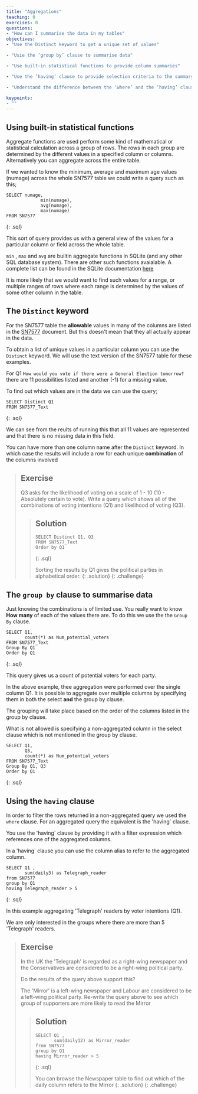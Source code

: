 ```yaml
---
title: "Aggregations"
teaching: 0
exercises: 0
questions:
- "How can I summarise the data in my tables"
objectives:
- "Use the Distinct keyword to get a unique set of values"

- "Usie the ‘group by’ clause to summarise data"

- "Use built-in statistical functions to provide column summaries"

- "Use the ‘having’ clause to provide selection criteria to the summary values"

- "Understand the difference between the ‘where’ and the ‘having’ clauses"

keypoints:
- ""
---
```


## Using built-in statistical functions

Aggregate functions are used perform some kind of mathematical or statistical calculation across a group of rows. The rows in each group are determined by the different values in a specified column or columns.  Alternatively you can aggregate across the entire table.

If we wanted to know the minimum, average and maximum age values (numage) across the whole SN7577 table we could write a query such as this;

~~~ 
SELECT numage,
             min(numage),
             avg(numage),
             max(numage)
FROM SN7577
~~~ 
{: .sql}

This sort of query provides us with a general view of the values for a particular column or field across the whole table.
  
`min` , `max` and `avg` are builtin aggregate functions in SQLite (and any other SQL database system). There are other such functions avaialable. A complete list can be found in the SQLite documentation [here](https://sqlite.org/lang_aggfunc.html)  
   
It is more likely that we would want to find such values for a range, or multiple ranges of rows where each range is determined by the values of some other column in the table.


## The `Distinct` keyword 

For the SN7577 table the **allowable** values in many of the columns are listed in the  [SN7577](../xxx/audit_of_political_engagement_11_ukda_data_dictionary.rtf) document. But this doesn't mean that they all actually appear in the data.

To obtain a list of umique values in a particular column you can use the `Distinct` keyword. We will use the text version of the SN7577 table for these examples. 

For Q1 `How would you vote if there were a General Election tomorrow?` there are 11 possibilities listed and another (-1) for a missing value. 

To find out which values are in the data we can use the query;

~~~ 
SELECT Distinct Q1
FROM SN7577_Text
~~~ 
{: .sql}

We can see from the reults of running this that all 11 values are represented and that there is no missing data in this field.

You can have more than one column name after the `Distinct` keyword. In which case the results will include a row for each unique **combination** of the columns involved

> ## Exercise
>
> Q3 asks for the likelihood of voting on a scale of 1 - 10 (10 - Absolutely certain to vote).
> Write a query which shows all of the combinations of voting intentions (Q1) and likelihood of voting (Q3).
> 
> > ## Solution
> > 
> > ~~~
> > SELECT Distinct Q1, Q3
> > FROM SN7577_Text
> > Order by Q1
> > 
> > ~~~
> > {: .sql}
> >
> > Sorting the results by Q1 gives the political parties in alphabetical order.
> {: .solution}
{: .challenge}


## The `group by` clause to summarise data

Just knowing the combinations is of limited use. You really want to know **How many** of each of the values there are. 
To do this we use the the `Group By` clause.

~~~ 
SELECT Q1,
       count(*) as Num_potential_voters
FROM SN7577_Text
Group By Q1
Order by Q1
~~~ 
{: .sql}

This query gives us a count of potential voters for each party.

In the above example, thee aggregation were performed over the single column Q1. It is possible to aggregate over multiple columns by specifying them in both the select **and** the group by clause. 

The grouping will take place based on the order of the columns listed in the group by clause. 

What is not allowed is specifying a non-aggregated column in the select clause which is not mentioned in the group by clause.

~~~ 
SELECT Q1, 
       Q3,
       count(*) as Num_potential_voters
FROM SN7577_Text
Group By Q1, Q3
Order by Q1
~~~ 
{: .sql}


## Using the `having` clause 

In order to filter the rows returned in a non-aggregated query we used the `where` clause. For an aggregated query the equivalent is the 'having` clause.

You use the 'having` clause by providing it with a filter expression which references one of the aggregated columns. 

In a 'having` clause you can use the column alias to refer to the aggregated column.


~~~ 
SELECT Q1 ,
       sum(daily3) as Telegraph_reader
from SN7577 
group by Q1
having Telegraph_reader > 5
~~~ 
{: .sql}

In this example aggregating 'Telegraph' readers by voter intentions (Q1).

We are only interested in the groups where there are more than 5 'Telegraph' readers.

> ## Exercise
>
> In the UK the 'Telegraph' is regarded as a right-wing newspaper and the Conservatives are considered to be a right-wing political party.
> 
> Do the results of the query above support this?
>
> The 'Mirror' is a left-wing newspaper and Labour are considered to be a left-wing political party. 
> Re-write the query above to see which group of supporters are more likely to read the Mirror 
> 
> > ## Solution
> > 
> > ~~~
> > SELECT Q1 ,
> >        sum(daily12) as Mirror_reader
> > from SN7577 
> > group by Q1
> > having Mirror_reader > 5
> > 
> > ~~~
> > {: .sql}
> >
> > You can browse the Newspaper table to find out which of the daily column refers to the Mirror
> {: .solution}
{: .challenge}

 
